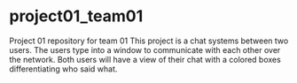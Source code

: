 # project01_team01
Project 01 repository for team 01
This project is a chat systems between two users. The users type into a window to communicate with each other over
the network. Both users will have a view of their chat with a colored boxes differentiating who said what. 
